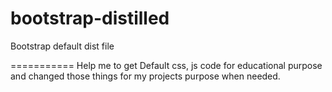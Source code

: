 # bootstrap-distilled
Bootstrap default dist file 

===========
Help me to get Default css, js code for educational purpose and changed those things for my projects purpose when needed.
